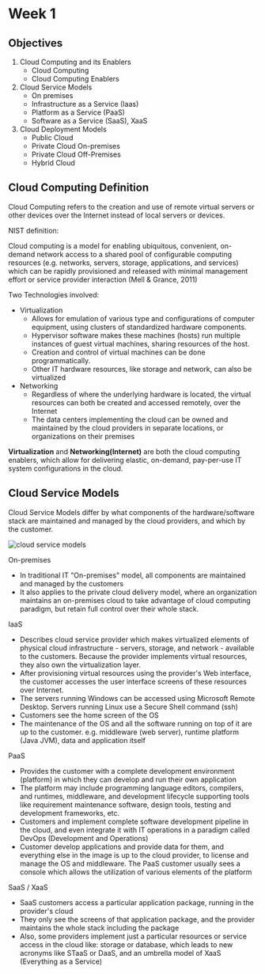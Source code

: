 # Week 1

## Objectives

1. Cloud Computing and its Enablers
   - Cloud Computing
   - Cloud Computing Enablers
2. Cloud Service Models
   - On premises
   - Infrastructure as a Service (Iaas)
   - Platform as a Service (PaaS)
   - Software as a Service (SaaS), XaaS
3. Cloud Deployment Models
   - Public Cloud
   - Private Cloud On-premises
   - Private Cloud Off-Premises
   - Hybrid Cloud

## Cloud Computing Definition

Cloud Computing refers to the creation and use of remote virtual servers or other devices over the Internet instead of local servers or devices.

NIST definition:

Cloud computing is a model for enabling ubiquitous, convenient, on-demand network access to a shared pool of configurable computing resources (e.g. networks, servers, storage, applications, and services) which can be rapidly provisioned and released with minimal management effort or service provider interaction (Mell & Grance, 2011)

Two Technologies involved:

- Virtualization
  - Allows for emulation of various type and configurations of computer equipment, using clusters of standardized hardware components.
  - Hypervisor software makes these machines (hosts) run multiple instances of guest virtual machines, sharing resources of the host.
  - Creation and control of virtual machines can be done programmatically.
  - Other IT hardware resources, like storage and network, can also be virtualized
- Networking
  - Regardless of where the underlying hardware is located, the virtual resources can both be created and accessed remotely, over the Internet
  - The data centers implementing the cloud can be owned and maintained by the cloud providers in separate locations, or organizations on their premises

__Virtualization__ and __Networking(Internet)__ are both the cloud computing enablers, which allow for delivering elastic, on-demand, pay-per-use IT system configurations in the cloud.

## Cloud Service Models

Cloud Service Models differ by what components of the hardware/software stack are maintained and managed by the cloud providers, and which by the customer.

![cloud service models](https://github.com/yasenstar/cloud_computing/blob/master/img/cloud_service_models.png)

On-premises

- In traditional IT "On-premises" model, all components are maintained and managed by the customers
- It also applies to the private cloud delivery model, where an organization maintains an on-premises cloud to take advantage of cloud computing paradigm, but retain full control over their whole stack.

IaaS

- Describes cloud service provider which makes virtualized elements of physical cloud infrastructure - servers, storage, and network - available to the customers. Because the provider implements virtual resources, they also own the virtualization layer.
- After provisioning virtual resources using the provider's Web interface, the customer accesses the user interface screens of these resources over Internet.
- The servers running Windows can be accessed using Microsoft Remote Desktop. Servers running Linux use a Secure Shell command (ssh)
- Customers see the home screen of the OS
- The maintenance of the OS and all the software running on top of it are up to the customer. e.g. middleware (web server), runtime platform (Java JVM), data and application itself

PaaS

- Provides the customer with a complete development environment (platform) in which they can develop and run their own application
- The platform may include programming language editors, compilers, and runtimes, middleware, and development lifecycle supporting tools like requirement maintenance software, design tools, testing and development frameworks, etc.
- Customers and implement complete software development pipeline in the cloud, and even integrate it with IT operations in a paradigm called DevOps (Development and Operations)
- Customer develop applications and provide data for them, and everything else in the image is up to the cloud provider, to license and manage the OS and middleware. The PaaS customer usually sees a console which allows the utilization of various elements of the platform

SaaS / XaaS

- SaaS customers access a particular application package, running in the provider's cloud
- They only see the screens of that application package, and the provider maintains the whole stack including the package
- Also, some providers implement just a particular resources or service access in the cloud like: storage or database, which leads to new acronyms like STaaS or DaaS, and an umbrella model of XaaS (Everything as a Service)


